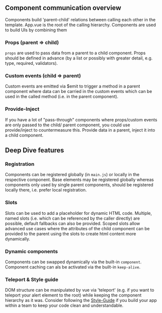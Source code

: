 ## Component communication overview
Components build 'parent-child' relations between calling each other in the template.
App.vue is the root of the calling hierarchy.
Components are used to build UIs by combining them

### Props (parent => child)
`props` are used to pass data from a parent to a child component. Props should be defined in advance (by a list or possibly with greater detail, e.g. type, required, validators).

### Custom events (child => parent)
Custom events are emitted via $emit to trigger a method in a parent component where data can be carried in the custom events which can be used in the called method (i.e. in the parent component).

### Provide-Inject
If you have a lot of "pass-through" components where props/custom events are only passed to the child/ parent component, you could use provide/inject to countermeasure this. Provide data in a parent, inject it into a child component.

## Deep Dive features
### Registration
Components can be registered globally (in `main.js`) or locally in the respective component. Base elements may be registered globally whereas components only used by single parent components, should be registered locally there, i.e. prefer local registration.
### Slots
Slots can be used to add a placeholder for dynamic HTML code.
Multiple, named slots (i.e. which can be referenced by the caller directly) are possible, default fallbacks can also be provided. Scoped slots allow advanced use cases where the attributes of the child component can be provided to the parent using the slots to create html content more dynamically.
### Dynamic components
Components can be swapped dynamically via the built-in `component`.
Component caching can als be activated via the built-in `keep-alive`.
### Teleport & Style guide
DOM structure can be manipulated by vue via 'teleport' (e.g. if you want to teleport your alert element to the root) while keeping the component hierarchy as it was.
Consider following the [Style-Guide](https://vuejs.org/style-guide/) if you build your app within a team to keep your code clean and understandable.